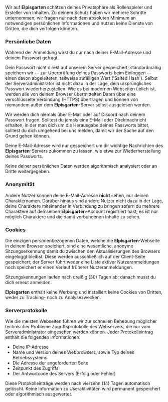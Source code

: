 Wir auf <strong>Elpisgarten</strong> schätzen deines Privatsphäre als Rollenspieler und Ersteller von Inhalten. Zu deinem Schutz haben wir mehrere Schritte unternommen; wir fragen nur nach dem absoluten Minimum an notwendigen persönlichen Informationen und nutzen keine Dienste von Dritten, die dich verfolgen könnten.


### Persönliche Daten

Während der Anmeldung wirst du nur nach deiner E-Mail-Adresse und deinem Passwort gefragt.

Dein Passwort nicht direkt auf unserem Server gespeichert; standardmäßig speichern wir — zur Uberprüfung deines Passworts beim Einloggen — einen davon abgeleiteten, teilweise zufälligen Wert ('Salted Hash'). Selbst der Serveradministrator ist nicht dazu in der Lage, dein ursprüngliches Passwort wiederherzustellen. Wie es bei modernen Webseiten üblich ist, werden alle von deinem Browser übermittelten Daten über eine verschlüsselte Verbindung (HTTPS) übertragen und können von niemandem außer dem <strong>Elpisgarten</strong>-Server selbst ausgelesen werden.

Wir werden dich niemals über E-Mail oder auf Discord nach deinem Passwort fragen. Solltest du jemals eine E-Mail oder Direktnachricht erhalten, in der man dich um die Herausgabe deines Passworts bittet, solltest du dich umgehend <router-link to="/contact">bei uns melden</router-link>, damit wir der Sache auf den Grund gehen können.

Deine E-Mail-Adresse wird nur gespeichert um dir wichtige Nachrichten des <strong>Elpisgarten</strong>-Servers zukommen zu lassen, wie etwa zur Wiederherstellung deines Passworts.

Keine deiner persönlichen Daten werden algorithmisch analysiert oder an Dritte weitergegeben.


### Anonymität

Andere Nutzer können deine E-Mail-Adresse <strong>nicht</strong> sehen, nur deinen Charakternamen. Darüber hinaus sind andere Nutzer nicht dazu in der Lage, deine Charaktere miteinander in Verbindung zu bringen sofern du mehrere Charaktere auf demselben <strong>Elpisgarten</strong>-Account registriert hast; es ist nur möglich Charaktere und die damit verbundenen Inhalte zu sehen.


### Cookies

Die einzigen personenbezogenen Daten, welche die <strong>Elpisgarten</strong>-Webseite in deinem Browser speichert, sind eine wesentliche, anonyme Sitzungserkennung damit du zwischen den Aktualisierungen des Browsers eingeloggt bleibst. Diese werden ausschließlich auf der Client-Seite gespeichert; der Server führt weder eine Liste aktiver Nutzeranmeldungen noch speichert er einen Verlauf früherer Nutzeranmeldungen.

Sitzungskennungen laufen nach dreißig (30) Tagen ab; danach musst du dich erneut anmelden.

<strong>Elpisgarten</strong> enthält keine Werbung und installiert keine Cookies von Dritten, weder zu Tracking- noch zu Analysezwecken.


### Serverprotokolle

Wie die meisten Webseiten führen wir zur schnellen Behebung möglicher technischer Probleme Zugriffsprotokolle des Webservers, die nur vom Serveradministrator eingesehen werden können. Jeder Protokolleintrag enthält die folgenden Informationen:

* Deine IP-Adresse
* Name und Version deines Webbrowsers, sowie Typ deines Betriebssystems
* Die Adresse der angeforderten Seite
* Zeitpunkt des Zugriffs
* Der Antwortcode des Servers (Erfolg oder Fehler)

Diese Protokolleinträge werden nach vierzehn (14) Tagen automatisch gelöscht. Keine Information zu Useraktivitäten wird permanent gespeichert oder algorithmisch ausgewertet.
